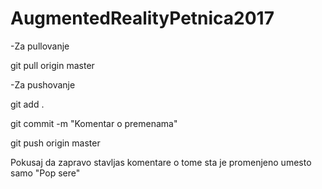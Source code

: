 # AugmentedRealityPetnica2017

-Za pullovanje

git pull origin master


-Za pushovanje 

git add .

git commit -m "Komentar o premenama"

git push origin master


Pokusaj da zapravo stavljas komentare o tome sta je promenjeno umesto samo "Pop sere"
